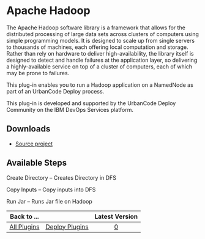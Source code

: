 
# Apache Hadoop

The Apache Hadoop software library is a framework that allows for the distributed processing of large data sets across clusters of computers using simple programming models. It is designed to scale up from single servers to thousands of machines, each offering local computation and storage. Rather than rely on hardware to deliver high-availability, the library itself is designed to detect and handle failures at the application layer, so delivering a highly-available service on top of a cluster of computers, each of which may be prone to failures.

This plug-in enables you to run a Hadoop application on a NamedNode as part of an UrbanCode Deploy process.

This plug-in is developed and supported by the UrbanCode Deploy Community on the IBM DevOps Services platform.

## Downloads

* [Source project](https://github.com/UrbanCode/Hadoop-UCD)

## Available Steps

Create Directory – Creates Directory in DFS

Copy Inputs – Copy inputs into DFS

Run Jar – Runs Jar file on Hadoop

|Back to ...||Latest Version|
| :---: | :---: | :---: |
|[All Plugins](../../index.md)|[Deploy Plugins](../README.md)|[0]()|
